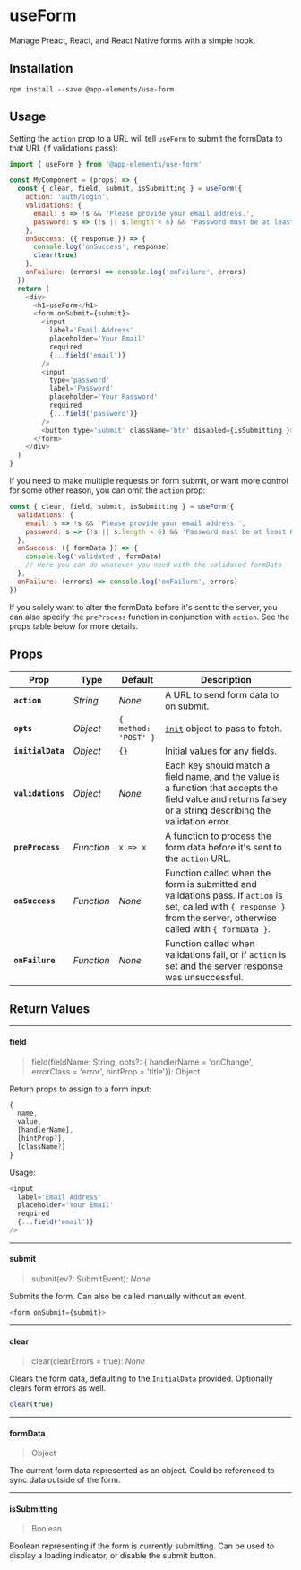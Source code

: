# useForm

Manage Preact, React, and React Native forms with a simple hook.

## Installation

`npm install --save @app-elements/use-form`

## Usage

Setting the `action` prop to a URL will tell `useForm` to submit the formData to that URL (if validations pass):

```javascript
import { useForm } from '@app-elements/use-form'

const MyComponent = (props) => {
  const { clear, field, submit, isSubmitting } = useForm({
    action: 'auth/login',
    validations: {
      email: s => !s && 'Please provide your email address.',
      password: s => (!s || s.length < 6) && 'Password must be at least 6 characters'
    },
    onSuccess: ({ response }) => {
      console.log('onSuccess', response)
      clear(true)
    },
    onFailure: (errors) => console.log('onFailure', errors)
  })
  return (
    <div>
      <h1>useForm</h1>
      <form onSubmit={submit}>
        <input
          label='Email Address'
          placeholder='Your Email'
          required
          {...field('email')}
        />
        <input
          type='password'
          label='Password'
          placeholder='Your Password'
          required
          {...field('password')}
        />
        <button type='submit' className='btn' disabled={isSubmitting }>Login</button>
      </form>
    </div>
  )
}
```

If you need to make multiple requests on form submit, or want more control for some other reason, you can omit the `action` prop:

```javascript
const { clear, field, submit, isSubmitting } = useForm({
  validations: {
    email: s => !s && 'Please provide your email address.',
    password: s => (!s || s.length < 6) && 'Password must be at least 6 characters'
  },
  onSuccess: ({ formData }) => {
    console.log('validated', formData)
    // Here you can do whatever you need with the validated formData
  },
  onFailure: (errors) => console.log('onFailure', errors)
})
```

If you solely want to alter the formData before it's sent to the server, you can also specify the `preProcess` function in conjunction with `action`. See the props table below for more details.

## Props

| Prop                | Type       | Default              | Description         |
|---------------------|------------|----------------------|---------------------|
| **`action`**        | _String_   | _None_               | A URL to send form data to on submit.
| **`opts`**          | _Object_   | `{ method: 'POST' }` | [`init`](https://developer.mozilla.org/en-US/docs/Web/API/WindowOrWorkerGlobalScope/fetch#Syntax) object to pass to fetch.
| **`initialData`**   | _Object_   | `{}`                 | Initial values for any fields.
| **`validations`**   | _Object_   | _None_               | Each key should match a field name, and the value is a function that accepts the field value and returns falsey or a string describing the validation error.
| **`preProcess`**    | _Function_ | `x => x`             | A function to process the form data before it's sent to the `action` URL.
| **`onSuccess`**     | _Function_ | _None_               | Function called when the form is submitted and validations pass. If `action` is set, called with `{ response }` from the server, otherwise called with `{ formData }`.
| **`onFailure`**     | _Function_ | _None_               | Function called when validations fail, or if `action` is set and the server response was unsuccessful. 

## Return Values

---
#### field

> field(fieldName: String, opts?: { handlerName = 'onChange', errorClass = 'error', hintProp = 'title'}): Object

Return props to assign to a form input:

```javascript
{
  name,
  value,
  [handlerName],
  [hintProp?],
  [className?]
}
```

Usage:

```javascript
<input
  label='Email Address'
  placeholder='Your Email'
  required
  {...field('email')}
/>
```

---
#### submit

> submit(ev?: SubmitEvent): _None_

Submits the form. Can also be called manually without an event.

```javascript
<form onSubmit={submit}>
```

---
#### clear

> clear(clearErrors = true): _None_

Clears the form data, defaulting to the `InitialData` provided. Optionally clears form errors as well.

```javascript
clear(true)
```

---
#### formData

> Object

The current form data represented as an object. Could be referenced to sync data
outside of the form.

---
#### isSubmitting

> Boolean

Boolean representing if the form is currently submitting. Can be used to display
a loading indicator, or disable the submit button.
